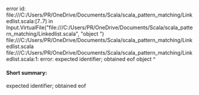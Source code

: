 error id: file:///C:/Users/PR/OneDrive/Documents/Scala/scala_pattern_matching/Linkedlist.scala:[7..7) in Input.VirtualFile("file:///C:/Users/PR/OneDrive/Documents/Scala/scala_pattern_matching/Linkedlist.scala", "object ")
file:///C:/Users/PR/OneDrive/Documents/Scala/scala_pattern_matching/Linkedlist.scala
file:///C:/Users/PR/OneDrive/Documents/Scala/scala_pattern_matching/Linkedlist.scala:1: error: expected identifier; obtained eof
object 
       ^
#### Short summary: 

expected identifier; obtained eof